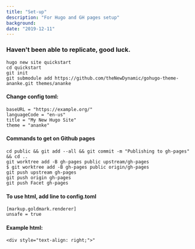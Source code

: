 ```yaml
---
title: "Set-up"
description: "For Hugo and GH pages setup"
background: 
date: "2019-12-11"
---
```


### Haven't been able to replicate, good luck.

    hugo new site quickstart  
    cd quickstart  
    git init  
    git submodule add https://github.com/theNewDynamic/gohugo-theme-ananke.git themes/ananke  

#### Change config toml:

    baseURL = "https://example.org/"
    languageCode = "en-us"
    title = "My New Hugo Site"
    theme = "ananke"

#### Commands to get on Github pages

    cd public && git add --all && git commit -m "Publishing to gh-pages" && cd ..
    git worktree add -B gh-pages public upstream/gh-pages
    $ git worktree add -B gh-pages public origin/gh-pages
    git push upstream gh-pages
    git push origin gh-pages
    git push Facet gh-pages

#### To use html, add line to config.toml

    [markup.goldmark.renderer]
    unsafe = true

#### Example html:

    <div style="text-align: right;">"